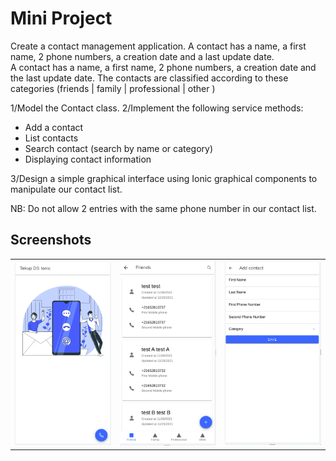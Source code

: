 # Mini Project 

Create a contact management application. A contact has a name, a first name, 2 phone numbers, a creation date and a last update date.   
A contact has a name, a first name, 2 phone numbers, a creation date and the last update date. 
The contacts are classified according to these categories (friends | family | professional | other )

1/Model the Contact class.
2/Implement the following service methods: 
- Add a contact
- List contacts
- Search contact (search by name or category)
- Displaying contact information

3/Design a simple graphical interface using Ionic graphical components to manipulate our contact list.

NB: Do not allow 2 entries with the same phone number in our contact list.

## Screenshots
<table width="100%">
<tr>
  <th width="33.33%"><img src="https://github.com/er5bus/tekup-ionic-contact-mgt/blob/main/screenshot/index.png?raw=true"></th>
  <th width="33.33%"><img src="https://github.com/er5bus/tekup-ionic-contact-mgt/blob/main/screenshot/list-contact.png?raw=true"></th>
  <th width="33.33%"><img src="https://github.com/er5bus/tekup-ionic-contact-mgt/blob/main/screenshot/add-contact.png?raw=true"></th>
<tr>
</table>
